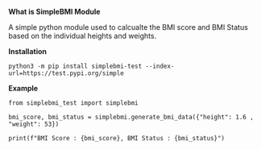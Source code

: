**What is SimpleBMI Module**

A simple python module used to calcualte the BMI score and BMI Status based on the individual heights and weights.

**Installation**

```
python3 -m pip install simplebmi-test --index-url=https://test.pypi.org/simple
```


**Example**

```
from simplebmi_test import simplebmi

bmi_score, bmi_status = simplebmi.generate_bmi_data({"height": 1.6 , "weight": 53})

print(f"BMI Score : {bmi_score}, BMI Status : {bmi_status}")
```

